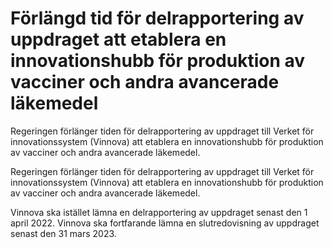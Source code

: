 # Förlängd tid för delrapportering av uppdraget att etablera en innovationshubb för produktion av vacciner och andra avancerade läkemedel

Regeringen förlänger tiden för delrapportering av uppdraget till Verket för innovationssystem (Vinnova) att etablera en innovationshubb för produktion av vacciner och andra avancerade läkemedel.

Regeringen förlänger tiden för delrapportering av uppdraget till Verket för innovationssystem (Vinnova) att etablera en innovationshubb för produktion av vacciner och andra avancerade läkemedel.

Vinnova ska istället lämna en delrapportering av uppdraget senast den 1 april 2022. Vinnova ska fortfarande lämna en slutredovisning av uppdraget senast den 31 mars 2023.
